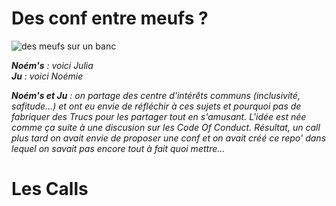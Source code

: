 # Des conf entre meufs ?

![des meufs sur un banc](https://github.com/Julia-barbelane/des-conf-entre-meufs/blob/master/medias/readme.jpeg)

***Noém's** : voici Julia  
**Ju** : voici Noémie*

***Noém's et Ju** : on partage des centre d'intérêts communs (inclusivité, safitude...) et ont eu envie de réfléchir à ces sujets et pourquoi pas de fabriquer des Trucs pour les partager tout en s'amusant. L'idée est née comme ça suite à une discusion sur les Code Of Conduct. Résultat, un call plus tard on avait envie de proposer une conf et on avait créé ce repo' dans lequel on savait pas encore tout à fait quoi mettre...*

# Les Calls



